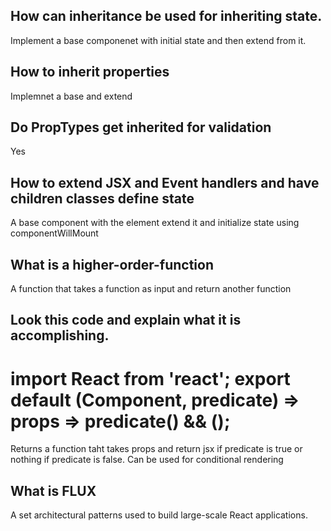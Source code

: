 ## How can inheritance be used for inheriting state.

Implement a base componenet with initial state and then extend from it. 

## How to inherit properties

Implemnet a base and extend

## Do PropTypes get inherited for validation

Yes

## How to extend JSX and Event handlers and have children classes define state

A base component with the element extend it and initialize state using componentWillMount

## What is a higher-order-function

A function that takes a function as input and return another function

## Look this code and explain what it is  accomplishing. 

<h1>
import React from 'react';
export default (Component, predicate) =>
props =>
predicate() && (<Component {...props} />);

</h1>


Returns a function taht takes props and return jsx if predicate is true or nothing if predicate is false. Can be used for conditional rendering

## What is FLUX

A set architectural patterns used to build large-scale React applications. 



 




